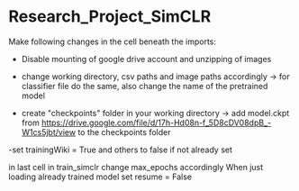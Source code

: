 # Research_Project_SimCLR


Make following changes in the cell beneath the imports:

- Disable mounting of google drive account and unzipping of images

- change working directory, csv paths and image paths accordingly 
      -> for classifier file do the same, also change the name of the pretrained model

- create "checkpoints" folder in your working directory
      -> add model.ckpt from https://drive.google.com/file/d/17h-Hd08n-f_5D8cDV08dpB_-W1cs5jbt/view to the checkpoints folder
      
-set trainingWiki = True and others to false if not already set


in last cell in train_simclr change max_epochs accordingly 
When just loading already trained model set resume = False
